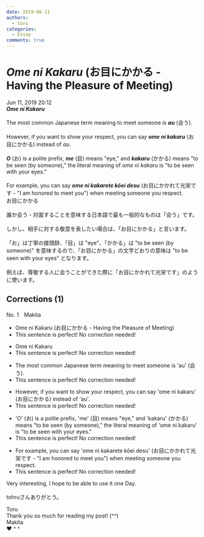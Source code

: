 ```yaml
---
date: 2019-06-11
authors:
  - toru
categories:
  - Essay
comments: true
---
```


# <strong><em>Ome ni Kakaru</strong></em> (お目にかかる - Having the Pleasure of Meeting)
<div class="date">Jun 11, 2019 20:12</div>
<div id="post"><div id="body_show_ori">
<strong><em>Ome ni Kakaru</strong></em><br/><br/>The most common Japanese term meaning to meet someone is <strong><em>au</em></strong> (会う).<br/><br/>However, if you want to show your respect, you can say <strong><em>ome ni kakaru</em></strong> (お目にかかる) instead of <em>au</em>.<br/><br/><strong><em>O</em></strong> (お) is a polite prefix, <strong><em>me</em></strong> (目) means "eye," and <strong><em>kakaru</em></strong> (かかる) means "to be seen (by someone)," the literal meaning of <em>ome ni kakaru</em> is "to be seen with your eyes."<br/><br/>For example, you can say <strong><em>ome ni kakarete kōei desu</em></strong> (お目にかかれて光栄です - "I am honored to meet you") when meeting someone you respect.
</div></div>

<!-- more -->

<div id="post_ja"><div id="body_show_mo">
お目にかかる<br/><br/>誰か会う・対面することを意味する日本語で最も一般的なものは「会う」です。<br/><br/>しかし、相手に対する敬意を表したい場合は、「お目にかかる」と言います。<br/><br/>「お」は丁寧の接頭辞、「目」は "eye"、「かかる」は "to be seen (by someone)" を意味するので、「お目にかかる」の文字どおりの意味は "to be seen with your eyes" となります。<br/><br/>例えば、尊敬する人に会うことができた際に「お目にかかれて光栄です」のように使います。
</div></div>

## Corrections (1)
<div id="block"><div class="first_name"> No. 1　<span class="just_name">Makita</span></div><div id="block2">
<ul class="correction_field">
<li class="incorrect">Ome ni Kakaru (お目にかかる - Having the Pleasure of Meeting)</li>
<li class="corrected perfect">This sentence is perfect! No correction needed!</li>
</ul>
<ul class="correction_field">
<li class="incorrect">Ome ni Kakaru</li>
<li class="corrected perfect">This sentence is perfect! No correction needed!</li>
</ul>
<ul class="correction_field">
<li class="incorrect">The most common Japanese term meaning to meet someone is 'au' (会う).</li>
<li class="corrected perfect">This sentence is perfect! No correction needed!</li>
</ul>
<ul class="correction_field">
<li class="incorrect">However, if you want to show your respect, you can say 'ome ni kakaru' (お目にかかる) instead of 'au'.</li>
<li class="corrected perfect">This sentence is perfect! No correction needed!</li>
</ul>
<ul class="correction_field">
<li class="incorrect">'O' (お) is a polite prefix, 'me' (目) means "eye," and 'kakaru' (かかる) means "to be seen (by someone)," the literal meaning of 'ome ni kakaru' is "to be seen with your eyes."</li>
<li class="corrected perfect">This sentence is perfect! No correction needed!</li>
</ul>
<ul class="correction_field">
<li class="incorrect">For example, you can say 'ome ni kakarete kōei desu' (お目にかかれて光栄です - "I am honored to meet you") when meeting someone you respect.</li>
<li class="corrected perfect">This sentence is perfect! No correction needed!</li>
</ul>
<p class="comment_small">
 Very interesting, I hope to be able to use it one Day.
 <br/>
 <br/>
 tohruさんありがとう。
</p>

</div><div class="name"><span class="just_name">Toru</span><br>
Thank you so much for reading my post! (^^)
</div>
<div class="name"><span class="just_name">Makita</span><br>
❤ ^ ^
</div>
</div>
